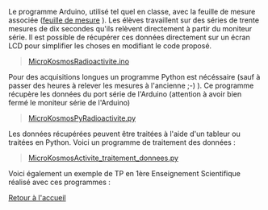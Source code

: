 Le programme Arduino, utilisé tel quel en classe, avec la feuille de mesure associée ([feuille de mesure](/feuille_mesure.pdf) ). Les élèves travaillent sur des séries de trente mesures de dix secondes qu'ils relèvent directement à partir du moniteur série. Il est possible de récupérer ces données directement sur un écran LCD pour simplifier les choses en modifiant le code proposé.
> [MicroKosmosRadioactivite.ino](/MicroKosmosRadioactivite.ino)


Pour des acquisitions longues un programme Python est nécéssaire (sauf à passer des heures à relever les mesures à l'ancienne ;-) ). Ce programme récupère les données du port série de l'Arduino (attention à avoir bien fermé le moniteur série de l'Arduino)
> [MicroKosmosPyRadioactivite.py](/MicroKosmosPyRadioactivite.py)


Les données récupérées peuvent être traitées à l'aide d'un tableur ou traitées en Python. Voici un programme de traitement des données :
> [MicroKosmosActivite_traitement_donnees.py](/MicroKosmosActivite_traitement_donnees.py])



  Voici également un exemple de TP en 1ère Enseignement Scientifique réalisé avec ces programmes : 

[Retour à l'accueil](/index.md)

